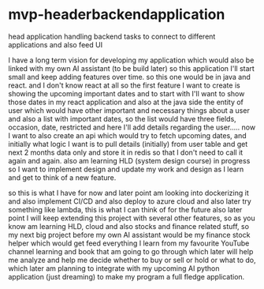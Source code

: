 # mvp-headerbackendapplication
head application handling backend tasks to connect to different applications and also feed UI


I have a long term vision for developing my application which would also be linked with my own AI assistant (to be build later)
so this application I'll start small and keep adding features over time.
so this one would be in java and react. and I don't know react at all
so the first feature I want to create is showing the upcoming important dates and to start with I'll want to show those dates in my react application and also at the java side the entity of user which would have other important and necessary things about a user and also a list with important dates, so the list would have three fields, occasion, date, restricted
and here I'll add details regarding the user..... now I want to also create an api which would try to fetch upcoming dates, and initially what logic I want is to pull details (initially) from user table and get next 2 months data only and store it in redis so that I don't need to call it again and again. also am learning HLD (system design course) in progress so I want to implement design and update my work and design as I learn and get to think of a new feature.

so this is what I have for now and later point am looking into dockerizing it and also implement CI/CD and also deploy to azure cloud and also later try something like lambda, this is what I can think of for the future
also later point I will keep extending this project with several other features, so as you know am learning HLD, cloud and also stocks and finance related stuff, so my next big project before my own AI assistant would be my finance stock helper which would get feed everything I learn from my favourite YouTube channel learning and book that am going to go through which later will help me analyze and help me decide whether to buy or sell or hold or what to do, which later am planning to integrate with my upcoming AI python application (just dreaming) to make my program a full fledge application.
